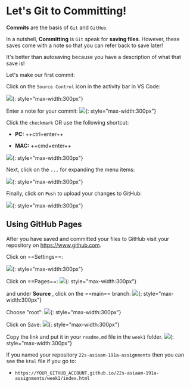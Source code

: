 # Let's Git to Committing!

**Commits** are the basis of `Git` and `GitHub`.

In a nutshell, **Committing** is `Git` speak for **saving files**. However, these saves come with a note so that you can refer back to save later! 

It's better than autosaving because you have a description of what that save is! 

Let's make our first commit:

Click on the `Source Control` icon in the activity bar in VS Code:

![](././media/commit1.png){: style="max-width:300px"}

Enter a note for your commit:
![](././media/commit2.png){: style="max-width:300px"}

Click the `checkmark` OR use the following shortcut:

 - **PC:** ++ctrl+enter++

 - **MAC:** ++cmd+enter++

![](././media/commit3.png){: style="max-width:300px"}

Next, click on the `...` for expanding the menu items:

![](././media/commit4.png){: style="max-width:300px"}

Finally, click on `Push` to upload your changes to GitHub:

![](././media/commit5.png){: style="max-width:300px"}

## Using GitHub Pages

After you have saved and committed your files to GitHub visit your repository on https://www.github.com.

Click on ==Settings==:

![](./media/gitstarted10.png){: style="max-width:300px"}

Click on ==Pages==:
![](./media/gitstarted11.png){: style="max-width:300px"}

and under **Source** , click on the ==main== branch:
![](./media/gitstarted12.png){: style="max-width:300px"}

Choose "root":
![](./media/gitstarted12root.png){: style="max-width:300px"}

Click on Save:
![](./media/gitstarted12save.png){: style="max-width:300px"}

Copy the link and put it in your `readme.md` file in the `week1` folder.
![](./media/gitstartedcopy.png){: style="max-width:300px"}

If you named your repository `22s-asiaam-191a-assignments` then you can see the `html` file if you go to:

- `https://YOUR_GITHUB_ACCOUNT.github.io/22s-asiaam-191a-assignments/week1/index.html`
